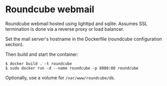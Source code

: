 Roundcube webmail
=================

Roundcube webmail hosted using lighttpd and sqlite. Assumes SSL termination is
done via a reverse proxy or load balancer.

Set the mail server's hostname in the Dockerfile (roundcube configuration
section).

Then build and start the container:

    $ docker build . -t roundcube
    $ sudo docker run -d --name roundcube -p 8080:80 roundcube

Optionally, use a volume for `/var/www/roundcube/db`.
